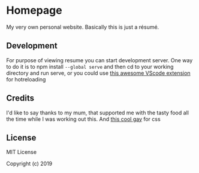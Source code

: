 # Homepage

My very own personal website. Basically this is just a résumé.

## Development

For purpose of viewing resume you can start development server. One way to do it is to npm install `--global serve` and then cd to your working directory and run serve, or you could use [this awesome VScode extension]("https://marketplace.visualstudio.com/items?itemName=ritwickdey.LiveServer") for hotreloading

## Credits

I'd like to say thanks to my mum, that supported me with the tasty food all the time while I was working out this. And [this cool gay]("https://volodymyrkushnir.com/") for css

## License

MIT License

Copyright (c) 2019
